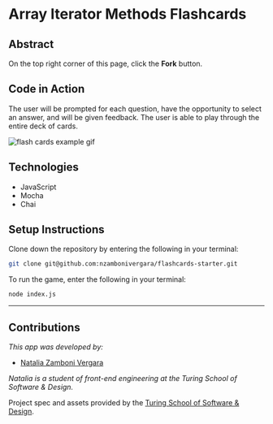 # Array Iterator Methods Flashcards

## Abstract

On the top right corner of this page, click the **Fork** button.

## Code in Action

The user will be prompted for each question, have the opportunity to select an answer, and will be given feedback. The user is able to play through the entire deck of cards.

![flash cards example gif](https://media.giphy.com/media/1zkb1q58eTiTH6D7wc/giphy.gif)

## Technologies

- JavaScript
- Mocha
- Chai


## Setup Instructions

Clone down the repository by entering the following in your terminal:

```bash
git clone git@github.com:nzambonivergara/flashcards-starter.git
```

To run the game, enter the following in your terminal:

```bash
node index.js
```



---

## Contributions

_This app was developed by:_

- [Natalia Zamboni Vergara](https://github.com/nzambonivergara)

_Natalia is a student of front-end engineering at the Turing School of Software & Design._

Project spec and assets provided by the [Turing School of Software & Design](https://turing.edu/).
